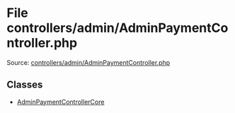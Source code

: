 File controllers/admin/AdminPaymentController.php
=========

Source: [controllers/admin/AdminPaymentController.php](https://github.com/PrestaShop/PrestaShop/blob/1.6.0.6/controllers/admin/AdminPaymentController.php)


Classes
-------

* [AdminPaymentControllerCore](class.AdminPaymentControllerCore.md)


